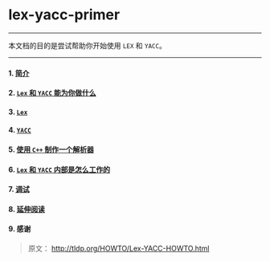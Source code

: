 # lex-yacc-primer

------

本文档的目的是尝试帮助你开始使用 `LEX` 和 `YACC`。

-----


#### 1. [简介](introduction.md)

#### 2. [`Lex` 和 `YACC` 能为你做什么](what-lex-yacc-can-do.md)

#### 3. [`Lex`](lex.md)

#### 4. [`YACC`](yacc.md)

#### 5. [使用 `C++` 制作一个解析器](parser-in-cpp.md)

#### 6. [`Lex` 和 `YACC` 内部是怎么工作的](inter-lex-yacc.md)

#### 7. [调试](debug.md)

#### 8. [延伸阅读](further-reading.md)

#### 9. 感谢

> 原文： http://tldp.org/HOWTO/Lex-YACC-HOWTO.html
	

